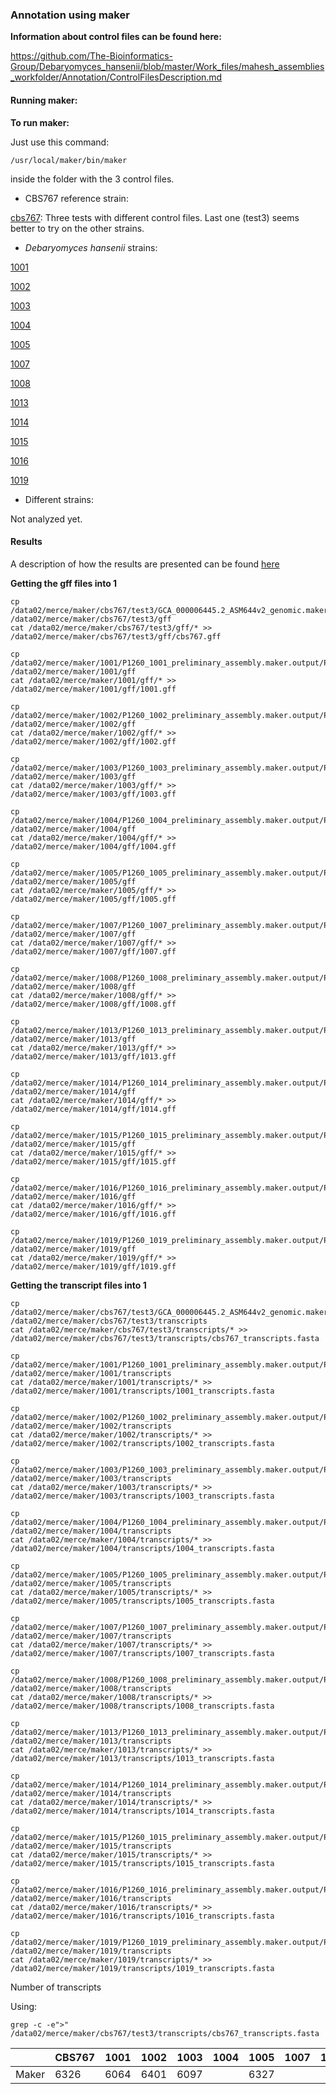 ### Annotation using maker

**Information about control files can be found here:**

https://github.com/The-Bioinformatics-Group/Debaryomyces_hansenii/blob/master/Work_files/mahesh_assemblies_workfolder/Annotation/ControlFilesDescription.md


#### Running maker:

**To run maker:**

Just use this command:

```/usr/local/maker/bin/maker```

inside the folder with the 3 control files.


- CBS767 reference strain:

[cbs767](): Three tests with different control files. Last one (test3) seems better to try on the other strains.

- *Debaryomyces hansenii* strains:

[1001](https://github.com/The-Bioinformatics-Group/Debaryomyces_hansenii/tree/master/Work_files/mahesh_assemblies_workfolder/Annotation/1001)

[1002](https://github.com/The-Bioinformatics-Group/Debaryomyces_hansenii/tree/master/Work_files/mahesh_assemblies_workfolder/Annotation/1002)

[1003](https://github.com/The-Bioinformatics-Group/Debaryomyces_hansenii/tree/master/Work_files/mahesh_assemblies_workfolder/Annotation/1003)

[1004](https://github.com/The-Bioinformatics-Group/Debaryomyces_hansenii/tree/master/Work_files/mahesh_assemblies_workfolder/Annotation/1004)

[1005](https://github.com/The-Bioinformatics-Group/Debaryomyces_hansenii/tree/master/Work_files/mahesh_assemblies_workfolder/Annotation/1005)

[1007](https://github.com/The-Bioinformatics-Group/Debaryomyces_hansenii/tree/master/Work_files/mahesh_assemblies_workfolder/Annotation/1007)

[1008](https://github.com/The-Bioinformatics-Group/Debaryomyces_hansenii/tree/master/Work_files/mahesh_assemblies_workfolder/Annotation/1008)

[1013](https://github.com/The-Bioinformatics-Group/Debaryomyces_hansenii/tree/master/Work_files/mahesh_assemblies_workfolder/Annotation/1013)

[1014](https://github.com/The-Bioinformatics-Group/Debaryomyces_hansenii/tree/master/Work_files/mahesh_assemblies_workfolder/Annotation/1014)

[1015](https://github.com/The-Bioinformatics-Group/Debaryomyces_hansenii/tree/master/Work_files/mahesh_assemblies_workfolder/Annotation/1015)

[1016](https://github.com/The-Bioinformatics-Group/Debaryomyces_hansenii/tree/master/Work_files/mahesh_assemblies_workfolder/Annotation/1016)

[1019](https://github.com/The-Bioinformatics-Group/Debaryomyces_hansenii/tree/master/Work_files/mahesh_assemblies_workfolder/Annotation/1019)


- Different strains:

Not analyzed yet.


#### Results

A description of how the results are presented can be found [here](https://github.com/The-Bioinformatics-Group/Debaryomyces_hansenii/blob/master/Work_files/mahesh_assemblies_workfolder/Annotation/cbs767/README.md)

**Getting the gff files into 1**

```
cp /data02/merce/maker/cbs767/test3/GCA_000006445.2_ASM644v2_genomic.maker.output/GCA_000006445.2_ASM644v2_genomic_datastore/*/*/*/*.gff /data02/merce/maker/cbs767/test3/gff
cat /data02/merce/maker/cbs767/test3/gff/* >> /data02/merce/maker/cbs767/test3/gff/cbs767.gff

cp /data02/merce/maker/1001/P1260_1001_preliminary_assembly.maker.output/P1260_1001_preliminary_assembly_datastore/*/*/*/*.gff /data02/merce/maker/1001/gff
cat /data02/merce/maker/1001/gff/* >> /data02/merce/maker/1001/gff/1001.gff

cp /data02/merce/maker/1002/P1260_1002_preliminary_assembly.maker.output/P1260_1002_preliminary_assembly_datastore/*/*/*/*.gff /data02/merce/maker/1002/gff
cat /data02/merce/maker/1002/gff/* >> /data02/merce/maker/1002/gff/1002.gff

cp /data02/merce/maker/1003/P1260_1003_preliminary_assembly.maker.output/P1260_1003_preliminary_assembly_datastore/*/*/*/*.gff /data02/merce/maker/1003/gff
cat /data02/merce/maker/1003/gff/* >> /data02/merce/maker/1003/gff/1003.gff

cp /data02/merce/maker/1004/P1260_1004_preliminary_assembly.maker.output/P1260_1004_preliminary_assembly_datastore/*/*/*/*.gff /data02/merce/maker/1004/gff
cat /data02/merce/maker/1004/gff/* >> /data02/merce/maker/1004/gff/1004.gff

cp /data02/merce/maker/1005/P1260_1005_preliminary_assembly.maker.output/P1260_1005_preliminary_assembly_datastore/*/*/*/*.gff /data02/merce/maker/1005/gff
cat /data02/merce/maker/1005/gff/* >> /data02/merce/maker/1005/gff/1005.gff

cp /data02/merce/maker/1007/P1260_1007_preliminary_assembly.maker.output/P1260_1007_preliminary_assembly_datastore/*/*/*/*.gff /data02/merce/maker/1007/gff
cat /data02/merce/maker/1007/gff/* >> /data02/merce/maker/1007/gff/1007.gff

cp /data02/merce/maker/1008/P1260_1008_preliminary_assembly.maker.output/P1260_1008_preliminary_assembly_datastore/*/*/*/*.gff /data02/merce/maker/1008/gff
cat /data02/merce/maker/1008/gff/* >> /data02/merce/maker/1008/gff/1008.gff

cp /data02/merce/maker/1013/P1260_1013_preliminary_assembly.maker.output/P1260_1013_preliminary_assembly_datastore/*/*/*/*.gff /data02/merce/maker/1013/gff
cat /data02/merce/maker/1013/gff/* >> /data02/merce/maker/1013/gff/1013.gff

cp /data02/merce/maker/1014/P1260_1014_preliminary_assembly.maker.output/P1260_1014_preliminary_assembly_datastore/*/*/*/*.gff /data02/merce/maker/1014/gff
cat /data02/merce/maker/1014/gff/* >> /data02/merce/maker/1014/gff/1014.gff

cp /data02/merce/maker/1015/P1260_1015_preliminary_assembly.maker.output/P1260_1015_preliminary_assembly_datastore/*/*/*/*.gff /data02/merce/maker/1015/gff
cat /data02/merce/maker/1015/gff/* >> /data02/merce/maker/1015/gff/1015.gff

cp /data02/merce/maker/1016/P1260_1016_preliminary_assembly.maker.output/P1260_1016_preliminary_assembly_datastore/*/*/*/*.gff /data02/merce/maker/1016/gff
cat /data02/merce/maker/1016/gff/* >> /data02/merce/maker/1016/gff/1016.gff

cp /data02/merce/maker/1019/P1260_1019_preliminary_assembly.maker.output/P1260_1019_preliminary_assembly_datastore/*/*/*/*.gff /data02/merce/maker/1019/gff
cat /data02/merce/maker/1019/gff/* >> /data02/merce/maker/1019/gff/1019.gff
```

**Getting the transcript files into 1**

```
cp /data02/merce/maker/cbs767/test3/GCA_000006445.2_ASM644v2_genomic.maker.output/GCA_000006445.2_ASM644v2_genomic_datastore/*/*/*/*.transcripts.fasta /data02/merce/maker/cbs767/test3/transcripts
cat /data02/merce/maker/cbs767/test3/transcripts/* >> /data02/merce/maker/cbs767/test3/transcripts/cbs767_transcripts.fasta

cp /data02/merce/maker/1001/P1260_1001_preliminary_assembly.maker.output/P1260_1001_preliminary_assembly_datastore/*/*/*/*.transcripts.fasta /data02/merce/maker/1001/transcripts
cat /data02/merce/maker/1001/transcripts/* >> /data02/merce/maker/1001/transcripts/1001_transcripts.fasta

cp /data02/merce/maker/1002/P1260_1002_preliminary_assembly.maker.output/P1260_1002_preliminary_assembly_datastore/*/*/*/*.transcripts.fasta /data02/merce/maker/1002/transcripts
cat /data02/merce/maker/1002/transcripts/* >> /data02/merce/maker/1002/transcripts/1002_transcripts.fasta

cp /data02/merce/maker/1003/P1260_1003_preliminary_assembly.maker.output/P1260_1003_preliminary_assembly_datastore/*/*/*/*.transcripts.fasta /data02/merce/maker/1003/transcripts
cat /data02/merce/maker/1003/transcripts/* >> /data02/merce/maker/1003/transcripts/1003_transcripts.fasta

cp /data02/merce/maker/1004/P1260_1004_preliminary_assembly.maker.output/P1260_1004_preliminary_assembly_datastore/*/*/*/*.transcripts.fasta /data02/merce/maker/1004/transcripts
cat /data02/merce/maker/1004/transcripts/* >> /data02/merce/maker/1004/transcripts/1004_transcripts.fasta

cp /data02/merce/maker/1005/P1260_1005_preliminary_assembly.maker.output/P1260_1005_preliminary_assembly_datastore/*/*/*/*.transcripts.fasta /data02/merce/maker/1005/transcripts
cat /data02/merce/maker/1005/transcripts/* >> /data02/merce/maker/1005/transcripts/1005_transcripts.fasta

cp /data02/merce/maker/1007/P1260_1007_preliminary_assembly.maker.output/P1260_1007_preliminary_assembly_datastore/*/*/*/*.transcripts.fasta /data02/merce/maker/1007/transcripts
cat /data02/merce/maker/1007/transcripts/* >> /data02/merce/maker/1007/transcripts/1007_transcripts.fasta

cp /data02/merce/maker/1008/P1260_1008_preliminary_assembly.maker.output/P1260_1008_preliminary_assembly_datastore/*/*/*/*.transcripts.fasta /data02/merce/maker/1008/transcripts
cat /data02/merce/maker/1008/transcripts/* >> /data02/merce/maker/1008/transcripts/1008_transcripts.fasta

cp /data02/merce/maker/1013/P1260_1013_preliminary_assembly.maker.output/P1260_1013_preliminary_assembly_datastore/*/*/*/*.transcripts.fasta /data02/merce/maker/1013/transcripts
cat /data02/merce/maker/1013/transcripts/* >> /data02/merce/maker/1013/transcripts/1013_transcripts.fasta

cp /data02/merce/maker/1014/P1260_1014_preliminary_assembly.maker.output/P1260_1014_preliminary_assembly_datastore/*/*/*/*.transcripts.fasta /data02/merce/maker/1014/transcripts
cat /data02/merce/maker/1014/transcripts/* >> /data02/merce/maker/1014/transcripts/1014_transcripts.fasta

cp /data02/merce/maker/1015/P1260_1015_preliminary_assembly.maker.output/P1260_1015_preliminary_assembly_datastore/*/*/*/*.transcripts.fasta /data02/merce/maker/1015/transcripts
cat /data02/merce/maker/1015/transcripts/* >> /data02/merce/maker/1015/transcripts/1015_transcripts.fasta

cp /data02/merce/maker/1016/P1260_1016_preliminary_assembly.maker.output/P1260_1016_preliminary_assembly_datastore/*/*/*/*.transcripts.fasta /data02/merce/maker/1016/transcripts
cat /data02/merce/maker/1016/transcripts/* >> /data02/merce/maker/1016/transcripts/1016_transcripts.fasta

cp /data02/merce/maker/1019/P1260_1019_preliminary_assembly.maker.output/P1260_1019_preliminary_assembly_datastore/*/*/*/*.transcripts.fasta /data02/merce/maker/1019/transcripts
cat /data02/merce/maker/1019/transcripts/* >> /data02/merce/maker/1019/transcripts/1019_transcripts.fasta
```

Number of transcripts

Using:

```
grep -c -e">" /data02/merce/maker/cbs767/test3/transcripts/cbs767_transcripts.fasta
```

|     |CBS767|1001|1002|1003|1004|1005|1007|1008|1013|1014|1015|1016|1019|
|-----|------|----|----|----|----|----|----|----|----|----|----|----|----|
|Maker|6326  |6064|6401|6097|    |6327|		
